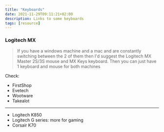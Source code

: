 ```yaml
---
title: "Keyboards"
date: 2021-11-29T09:11:21+02:00
description: Links to some keyboards
tags: [resource]
---
```


### Logitech MX
> If you have a windows machine and a mac and are constantly switching between the 2 of them then I'd suggest the Logitech MX Master 2S/3S mouse and MX Keys keyboard. Then you can just have 1 keyboard and mouse for both machines

Check: 
- FirstShop
- Evetech
- Wootware
- Takealot

---

- Logitech K850
- Logitech G series: more for gaming
- Corsair K70
